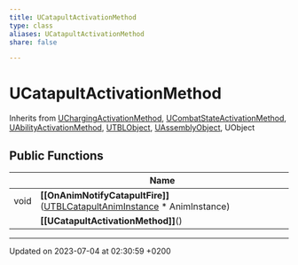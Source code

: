 ```yaml
---
title: UCatapultActivationMethod
type: class
aliases: UCatapultActivationMethod
share: false

---
```


# UCatapultActivationMethod





Inherits from [UChargingActivationMethod](/docs/SDK/Source/Classes/classUChargingActivationMethod.md), [UCombatStateActivationMethod](/docs/SDK/Source/Classes/classUCombatStateActivationMethod.md), [UAbilityActivationMethod](/docs/SDK/Source/Classes/classUAbilityActivationMethod.md), [UTBLObject](/docs/SDK/Source/Classes/classUTBLObject.md), [UAssemblyObject](/docs/SDK/Source/Classes/classUAssemblyObject.md), UObject

## Public Functions

|                | Name           |
| -------------- | -------------- |
| void | **[[OnAnimNotifyCatapultFire]]**([UTBLCatapultAnimInstance](/docs/SDK/Source/Classes/classUTBLCatapultAnimInstance.md) * AnimInstance) |
| | **[[UCatapultActivationMethod]]**() |

-------------------------------

Updated on 2023-07-04 at 02:30:59 +0200